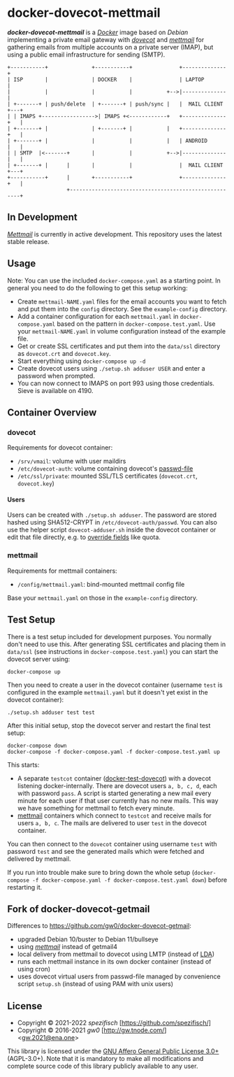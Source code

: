 # docker-dovecot-mettmail

***docker-dovecot-mettmail*** is a [*Docker*](http://www.docker.com/) image based on *Debian* implementing a private email gateway with [*dovecot*](http://en.wikipedia.org/wiki/Dovecot_(software)) and [*mettmail*](https://github.com/spezifisch/mettmail) for gathering emails from multiple accounts on a private server (IMAP), but using a public email infrastructure for sending (SMTP).

```
+-----------+              +-----------+               +--------------+
| ISP       |              | DOCKER    |               | LAPTOP       |
|           |              |           |           +-->|--------------|
| +-------+ | push/delete  | +-------+ | push/sync |   |  MAIL CLIENT +---+
| | IMAPS +----------------->| IMAPS +<------------+   +--------------+   |
| +-------+ |              | +-------+ |           |   +--------------+   |
| +-------+ |              |           |           |   | ANDROID      |   |
| | SMTP  |<-------+       |           |           +-->|--------------|   |
| +-------+ |      |       |           |               |  MAIL CLIENT +---+
+-----------+      |       +-----------+               +--------------+   |
                   +------------------------------------------------------+
```

## In Development

[*Mettmail*](https://github.com/spezifisch/mettmail) is currently in active development. This repository uses the latest stable release.

## Usage

Note: You can use the included `docker-compose.yaml` as a starting point. In general you need to do the following to get this setup working:

* Create `mettmail-NAME.yaml` files for the email accounts you want to fetch and put them into the `config` directory. See the `example-config` directory.
* Add a container configuration for each `mettmail.yaml` in `docker-compose.yaml` based on the pattern in `docker-compose.test.yaml`. Use your `mettmail-NAME.yaml` in volume configuration instead of the example file.
* Get or create SSL certificates and put them into the `data/ssl` directory as `dovecot.crt` and `dovecot.key`.
* Start everything using `docker-compose up -d`
* Create dovecot users using `./setup.sh adduser USER` and enter a password when prompted.
* You can now connect to IMAPS on port 993 using those credentials. Sieve is available on 4190.

## Container Overview

### dovecot

Requirements for dovecot container:

* `/srv/vmail`: volume with user maildirs
* `/etc/dovecot-auth`: volume containing dovecot's [passwd-file](https://doc.dovecot.org/configuration_manual/authentication/passwd_file/)
* `/etc/ssl/private`: mounted SSL/TLS certificates (`dovecot.crt`, `dovecot.key`)

#### Users

Users can be created with `./setup.sh adduser`. The password are stored hashed using SHA512-CRYPT in `/etc/dovecot-auth/passwd`. You can also use the helper script `dovecot-adduser.sh` inside the dovecot container or edit that file directly, e.g. to [override fields](https://doc.dovecot.org/configuration_manual/authentication/user_databases_userdb/) like quota.

### mettmail

Requirements for mettmail containers:

* `/config/mettmail.yaml`: bind-mounted mettmail config file

Base your `mettmail.yaml` on those in the `example-config` directory.

## Test Setup

There is a test setup included for development purposes. You normally don't need to use this. After generating SSL certificates and placing them in `data/ssl` (see instructions in `docker-compose.test.yaml`) you can start the dovecot server using:

```shell
docker-compose up
```

Then you need to create a user in the dovecot container (username `test` is configured in the example `mettmail.yaml` but it doesn't yet exist in the dovecot container):

```shell
./setup.sh adduser test test
```

After this initial setup, stop the dovecot server and restart the final test setup:

```shell
docker-compose down
docker-compose -f docker-compose.yaml -f docker-compose.test.yaml up
```

This starts:

* A separate `testcot` container ([docker-test-dovecot](https://github.com/spezifisch/docker-test-dovecot)) with a dovecot listening docker-internally. There are dovecot users `a, b, c, d`, each with password `pass`. A script is started generating a new mail every minute for each user if that user currently has no new mails. This way we have something for mettmail to fetch every minute.
* [mettmail](https://github.com/spezifisch/mettmail) containers which connect to `testcot` and receive mails for users `a, b, c`. The mails are delivered to user `test` in the dovecot container.

You can then connect to the `dovecot` container using username `test` with password `test` and see the generated mails which were fetched and delivered by mettmail.

If you run into trouble make sure to bring down the whole setup (`docker-compose -f docker-compose.yaml -f docker-compose.test.yaml down`) before restarting it.

## Fork of docker-dovecot-getmail

Differences to https://github.com/gw0/docker-dovecot-getmail:

* upgraded Debian 10/buster to Debian 11/bullseye
* using [*mettmail*](https://github.com/spezifisch/mettmail) instead of getmail4
* local delivery from mettmail to dovecot using LMTP (instead of [LDA](https://doc.dovecot.org/configuration_manual/protocols/lda/))
* runs each mettmail instance in its own docker container (instead of using cron)
* uses dovecot virtual users from passwd-file managed by convenience script `setup.sh` (instead of using PAM with unix users)

## License

* Copyright &copy; 2021-2022 *spezifisch* [https://github.com/spezifisch/]
* Copyright &copy; 2016-2021 *gw0* [<http://gw.tnode.com/>] &lt;<gw.2021@ena.one>&gt;

This library is licensed under the [GNU Affero General Public License 3.0+](LICENSE) (AGPL-3.0+). Note that it is mandatory to make all modifications and complete source code of this library publicly available to any user.
